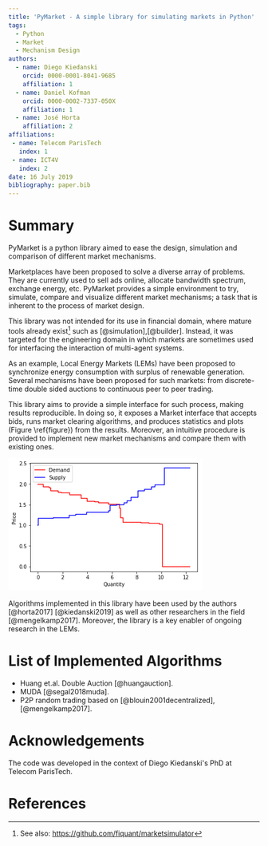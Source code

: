 ```yaml
---
title: 'PyMarket - A simple library for simulating markets in Python'
tags:
  - Python
  - Market
  - Mechanism Design
authors:
  - name: Diego Kiedanski
    orcid: 0000-0001-8041-9685
    affiliation: 1
  - name: Daniel Kofman
    orcid: 0000-0002-7337-050X
    affiliation: 1
  - name: José Horta
    affiliation: 2
affiliations:
 - name: Telecom ParisTech
   index: 1
 - name: ICT4V
   index: 2
date: 16 July 2019
bibliography: paper.bib
---
```


# Summary

PyMarket is a python library aimed to ease the design, simulation and comparison of different market mechanisms.

Marketplaces have been proposed to solve a diverse array of problems. They are currently used to sell ads online, allocate bandwidth spectrum, exchange energy, etc. PyMarket provides a simple environment to try, simulate, compare and visualize different market mechanisms; a task that is inherent to the process of market design.

This library was not intended for its use in financial domain, where mature tools already exist[^1] such as [@simulation],[@builder]. Instead, it was targeted for the engineering domain in which markets are sometimes used for interfacing the interaction of multi-agent systems.

As an example, Local Energy Markets (LEMs) have been proposed to synchronize energy consumption with surplus of renewable generation. Several mechanisms have been proposed for such markets: from discrete-time double sided auctions to continuous peer to peer trading.

This library aims to provide a simple interface for such process, making results reproducible. In doing so, it exposes a Market interface that accepts bids, runs market clearing algorithms, and produces statistics  and plots (Figure \ref{figure}) from the results. Moreover, an intuitive procedure is provided to implement new market mechanisms and compare them with existing ones.

![png\label{figure}](../README_files/README_4_0.png)

Algorithms implemented in this library have been used by the authors [@horta2017] [@kiedanski2019] as well as other researchers in the field [@mengelkamp2017]. Moreover, the library is a key enabler of ongoing research in the LEMs.

# List of Implemented Algorithms
* Huang et.al. Double Auction [@huangauction].
* MUDA [@segal2018muda].
* P2P random trading based on [@blouin2001decentralized], [@mengelkamp2017].


# Acknowledgements

The code was developed in the context of Diego Kiedanski's PhD at Telecom ParisTech.

[^1]: See also: https://github.com/fiquant/marketsimulator


# References
